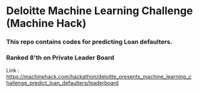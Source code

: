# Deloitte Machine Learning Challenge (Machine Hack)
### This repo contains codes for predicting Loan defaulters.

### Ranked 8'th on Private Leader Board
Link : https://machinehack.com/hackathon/deloitte_presents_machine_learning_challenge_predict_loan_defaulters/leaderboard